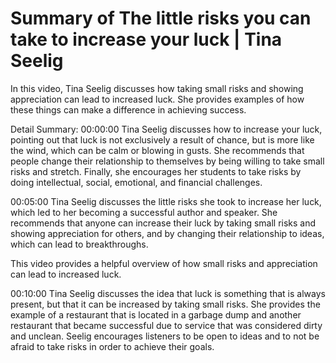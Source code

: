 # Summary of The little risks you can take to increase your luck | Tina Seelig

In this video, Tina Seelig discusses how taking small risks and showing appreciation can lead to increased luck. She provides examples of how these things can make a difference in achieving success.

Detail Summary: 
00:00:00
Tina Seelig discusses how to increase your luck, pointing out that luck is not exclusively a result of chance, but is more like the wind, which can be calm or blowing in gusts. She recommends that people change their relationship to themselves by being willing to take small risks and stretch. Finally, she encourages her students to take risks by doing intellectual, social, emotional, and financial challenges.

00:05:00
Tina Seelig discusses the little risks she took to increase her luck, which led to her becoming a successful author and speaker. She recommends that anyone can increase their luck by taking small risks and showing appreciation for others, and by changing their relationship to ideas, which can lead to breakthroughs.

This video provides a helpful overview of how small risks and appreciation can lead to increased luck.

00:10:00
Tina Seelig discusses the idea that luck is something that is always present, but that it can be increased by taking small risks. She provides the example of a restaurant that is located in a garbage dump and another restaurant that became successful due to service that was considered dirty and unclean. Seelig encourages listeners to be open to ideas and to not be afraid to take risks in order to achieve their goals.

